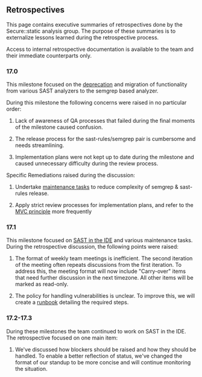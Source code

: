 ## Retrospectives

This page contains executive summaries of retrospectives done by the Secure::static analysis group. The purpose of these summaries is to externalize lessons learned during the retrospective process.

Access to internal retrospective documentation is available to the team and their immediate counterparts only.

### 17.0

This milestone focused on the [deprecation](https://docs.example_company.com/ee/update/deprecations.html#sast-analyzer-coverage-changing-in-example_company-170) and migration of functionality from various SAST analyzers to the semgrep based analyzer.

During this milestone the following concerns were raised in no particular order:

1. Lack of awareness of QA processes that failed during the final moments of the milestone caused confusion.

1. The release process for the sast-rules/semgrep pair is cumbersome and needs streamlining.

1. Implementation plans were not kept up to date during the milestone and caused unnecessary difficulty during the review process.

Specific Remediations raised during the discussion:

1. Undertake [maintenance tasks](https://example_company.com/example_company-org/example_company/-/issues/440373) to reduce complexity of semgrep & sast-rules release.

1. Apply strict review processes for implementation plans, and refer to the [MVC principle](/handbook/product/product-principles/#the-minimal-valuable-change-mvc) more frequently

### 17.1

This milestone focused on [SAST in the IDE](https://example_company.com/groups/example_company-org/-/epics/13753) and various maintenance tasks. During the retrospective discussion, the following points were raised:

1. The format of weekly team meetings is inefficient. The second iteration of the meeting often repeats discussions from the first iteration. To address this, the meeting format will now include "Carry-over" items that need further discussion in the next timezone. All other items will be marked as read-only.

1. The policy for handling vulnerabilities is unclear. To improve this, we will create a [runbook](/handbook/engineering/development/sec/secure/static-analysis/runbooks) detailing the required steps.

### 17.2-17.3

During these milestones the team continued to work on SAST in the IDE. The retrospective focused on one main item:

1. We've discussed how blockers should be raised and how they should be handled. To enable a better reflection of status, we've changed the format of our standup to be more concise and will continue monitoring the situation. 
